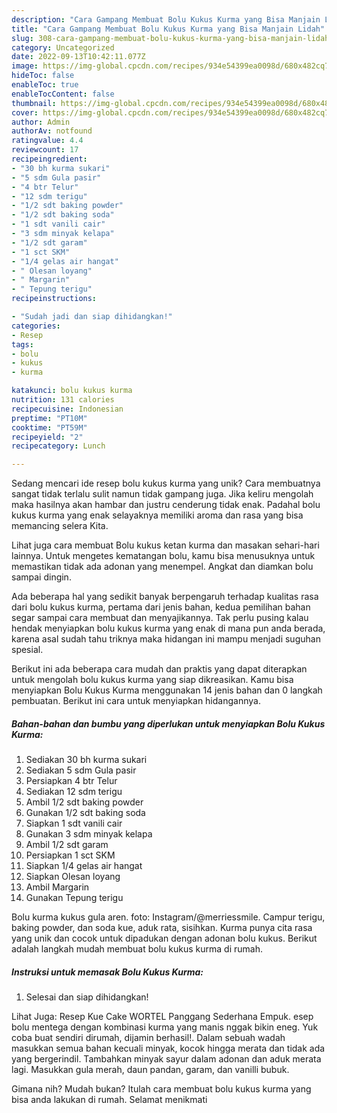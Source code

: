 ```yaml
---
description: "Cara Gampang Membuat Bolu Kukus Kurma yang Bisa Manjain Lidah"
title: "Cara Gampang Membuat Bolu Kukus Kurma yang Bisa Manjain Lidah"
slug: 308-cara-gampang-membuat-bolu-kukus-kurma-yang-bisa-manjain-lidah
category: Uncategorized
date: 2022-09-13T10:42:11.077Z
image: https://img-global.cpcdn.com/recipes/934e54399ea0098d/680x482cq70/bolu-kukus-kurma-foto-resep-utama.jpg
hideToc: false
enableToc: true
enableTocContent: false
thumbnail: https://img-global.cpcdn.com/recipes/934e54399ea0098d/680x482cq70/bolu-kukus-kurma-foto-resep-utama.jpg
cover: https://img-global.cpcdn.com/recipes/934e54399ea0098d/680x482cq70/bolu-kukus-kurma-foto-resep-utama.jpg
author: Admin
authorAv: notfound
ratingvalue: 4.4
reviewcount: 17
recipeingredient:
- "30 bh kurma sukari"
- "5 sdm Gula pasir"
- "4 btr Telur"
- "12 sdm terigu"
- "1/2 sdt baking powder"
- "1/2 sdt baking soda"
- "1 sdt vanili cair"
- "3 sdm minyak kelapa"
- "1/2 sdt garam"
- "1 sct SKM"
- "1/4 gelas air hangat"
- " Olesan loyang"
- " Margarin"
- " Tepung terigu"
recipeinstructions:

- "Sudah jadi dan siap dihidangkan!"
categories:
- Resep
tags:
- bolu
- kukus
- kurma

katakunci: bolu kukus kurma 
nutrition: 131 calories
recipecuisine: Indonesian
preptime: "PT10M"
cooktime: "PT59M"
recipeyield: "2"
recipecategory: Lunch

---
```





Sedang mencari ide resep bolu kukus kurma yang unik? Cara membuatnya sangat tidak terlalu sulit namun tidak gampang juga. Jika keliru mengolah maka hasilnya akan hambar dan justru cenderung tidak enak. Padahal bolu kukus kurma yang enak selayaknya memiliki aroma dan rasa yang bisa memancing selera Kita.





Lihat juga cara membuat Bolu kukus ketan kurma dan masakan sehari-hari lainnya. Untuk mengetes kematangan bolu, kamu bisa menusuknya untuk memastikan tidak ada adonan yang menempel. Angkat dan diamkan bolu sampai dingin.

Ada beberapa hal yang sedikit banyak berpengaruh terhadap kualitas rasa dari bolu kukus kurma, pertama dari jenis bahan, kedua pemilihan bahan segar sampai cara membuat dan menyajikannya. Tak perlu pusing kalau hendak menyiapkan bolu kukus kurma yang enak di mana pun anda berada, karena asal sudah tahu triknya maka hidangan ini mampu menjadi suguhan spesial.






Berikut ini ada beberapa cara mudah dan praktis yang dapat diterapkan untuk mengolah bolu kukus kurma yang siap dikreasikan. Kamu bisa menyiapkan Bolu Kukus Kurma menggunakan 14 jenis bahan dan 0 langkah pembuatan. Berikut ini cara untuk menyiapkan hidangannya.

<!--inarticleads1-->

##### Bahan-bahan dan bumbu yang diperlukan untuk menyiapkan Bolu Kukus Kurma:

1. Sediakan 30 bh kurma sukari
1. Sediakan 5 sdm Gula pasir
1. Persiapkan 4 btr Telur
1. Sediakan 12 sdm terigu
1. Ambil 1/2 sdt baking powder
1. Gunakan 1/2 sdt baking soda
1. Siapkan 1 sdt vanili cair
1. Gunakan 3 sdm minyak kelapa
1. Ambil 1/2 sdt garam
1. Persiapkan 1 sct SKM
1. Siapkan 1/4 gelas air hangat
1. Siapkan  Olesan loyang
1. Ambil  Margarin
1. Gunakan  Tepung terigu


Bolu kurma kukus gula aren. foto: Instagram/@merriessmile. Campur terigu, baking powder, dan soda kue, aduk rata, sisihkan. Kurma punya cita rasa yang unik dan cocok untuk dipadukan dengan adonan bolu kukus. Berikut adalah langkah mudah membuat bolu kukus kurma di rumah. 

<!--inarticleads2-->

##### Instruksi untuk memasak Bolu Kukus Kurma:


1. Selesai dan siap dihidangkan!

Lihat Juga: Resep Kue Cake WORTEL Panggang Sederhana Empuk. esep bolu mentega dengan kombinasi kurma yang manis nggak bikin eneg. Yuk coba buat sendiri dirumah, dijamin berhasil!. Dalam sebuah wadah masukkan semua bahan kecuali minyak, kocok hingga merata dan tidak ada yang bergerindil. Tambahkan minyak sayur dalam adonan dan aduk merata lagi. Masukkan gula merah, daun pandan, garam, dan vanilli bubuk. 

Gimana nih? Mudah bukan? Itulah cara membuat bolu kukus kurma yang bisa anda lakukan di rumah. Selamat menikmati
